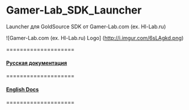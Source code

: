  
Gamer-Lab_SDK_Launcher
====================

Launcher для GoldSource SDK от Gamer-Lab.com (ex. Hl-Lab.ru) 

![Gamer-Lab.com (ex. Hl-Lab.ru) Logo] (http://i.imgur.com/6sLAgkd.png)

====================
#### [Русская документация](https://github.com/EpicMorg/Gamer-Lab_SDK_Launcher/wiki/%D0%A0%D1%83%D1%81%D1%81%D0%BA%D0%B0%D1%8F-%D0%B4%D0%BE%D0%BA%D1%83%D0%BC%D0%B5%D0%BD%D1%82%D0%B0%D1%86%D0%B8%D1%8F)

====================

#### [English Docs](https://github.com/EpicMorg/Gamer-Lab_SDK_Launcher/wiki/English-docs)

====================
 

 

